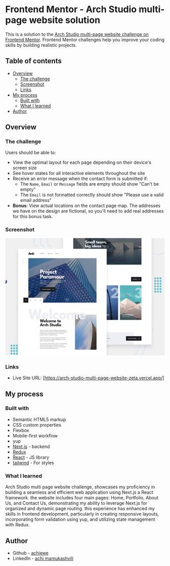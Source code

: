 # Frontend Mentor - Arch Studio multi-page website solution

This is a solution to the [Arch Studio multi-page website challenge on Frontend Mentor](https://www.frontendmentor.io/challenges/arch-studio-multipage-website-wNIbOFYR6). Frontend Mentor challenges help you improve your coding skills by building realistic projects.

## Table of contents

- [Overview](#overview)
  - [The challenge](#the-challenge)
  - [Screenshot](#screenshot)
  - [Links](#links)
- [My process](#my-process)
  - [Built with](#built-with)
  - [What I learned](#what-i-learned)
- [Author](#author)

## Overview

### The challenge

Users should be able to:

- View the optimal layout for each page depending on their device's screen size
- See hover states for all interactive elements throughout the site
- Receive an error message when the contact form is submitted if:
  - The `Name`, `Email` or `Message` fields are empty should show "Can't be empty"
  - The `Email` is not formatted correctly should show "Please use a valid email address"
- **Bonus**: View actual locations on the contact page map. The addresses we have on the design are fictional, so you'll need to add real addresses for this bonus task.

### Screenshot

![](./public/assets/preview.jpg)

### Links

- Live Site URL: [https://arch-studio-multi-page-website-zeta.vercel.app/]

## My process

### Built with

- Semantic HTML5 markup
- CSS custom properties
- Flexbox
- Mobile-first workflow
- yup
- [Next.js](https://nextjs.org/) - backend
- [Redux](https://redux.js.org/)
- [React](https://reactjs.org/) - JS library
- [tailwind](https://tailwindcss.com/) - For styles

### What I learned

Arch Studio multi page website challenge, showcases my proficiency in building a seamless and efficient web application using Next.js a React framework. the website includes four main pages: Home, Portfolio, About Us, and Contact Us, demonstrating my ability to leverage Next.js for organized and dynamic page routing. this experience has enhanced my skills in frontend development, particularly in creating responsive layouts, incorporating form validation using yup, and utilizing state management with Redux.

## Author

- Github - [achiewe](https://github.com/achiewe)
- LinkedIn - [achi mamukashvili](https://www.linkedin.com/in/achi-mamukashvili-721928263/)

